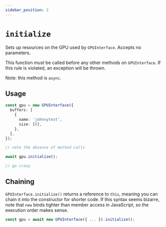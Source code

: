```yaml
---
sidebar_position: 2
---
```


# `initialize`

Sets up resources on the GPU used by `GPUInterface`. Accepts no parameters.

This function _must_ be called before any other methods on `GPUInterface`. If this rule is violated, an exception will be thrown.

Note: this method is `async`.

## Usage

```ts
const gpu = new GPUInterface({
  buffers: [
    {
      name: 'johnnytest',
      size: [8],
    },
  ],
});

// note the absence of method calls

await gpu.initialize();

// go crazy
```

## Chaining

`GPUInterface.initialize()` returns a reference to `this`, meaning you can chain it into the constructor for shorter code. If this syntax seems bizarre, note that `new` binds tighter than member access in JavaScript, so the execution order makes sense.

```ts
const gpu = await new GPUInterface({ ... }).initialize();
```
